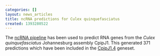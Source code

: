 ```yaml
---
categories: []
layout: news_articles
title: ncRNA predictions for Culex quinquefasciatus
created: 1393280522
---
```

The <a href="/info/genome/genebuild/ncrna.html">ncRNA pipeline</a> has been used to predict RNA genes from the <em>Culex quinquefasciatus </em> Johannesburg assembly CpipJ1. This generated 371 predictions which have been included in the <a href="/organisms/culex-quinquefasciatus/johannesburg/CpipJ1.4">CpipJ1.4</a> geneset.
